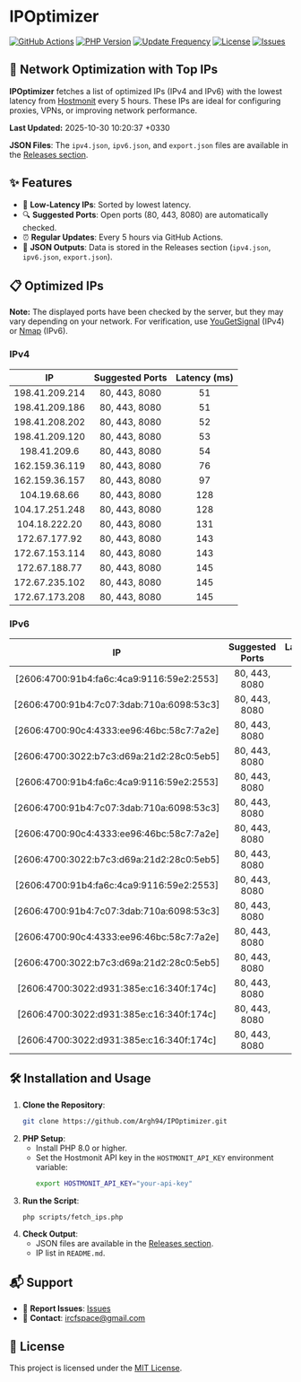 # IPOptimizer

[![GitHub Actions](https://github.com/Argh94/IPOptimizer/workflows/IPOptimizer/badge.svg)](https://github.com/Argh94/IPOptimizer/actions)
[![PHP Version](https://img.shields.io/badge/PHP-8.0-blue)](https://www.php.net)
[![Update Frequency](https://img.shields.io/badge/Updates-Every%205%20Hours-green)](https://github.com/Argh94/IPOptimizer)
[![License](https://img.shields.io/badge/License-MIT-yellow)](https://opensource.org/licenses/MIT)
[![Issues](https://img.shields.io/github/issues/Argh94/IPOptimizer)](https://github.com/Argh94/IPOptimizer/issues)

## 🚀 Network Optimization with Top IPs

**IPOptimizer** fetches a list of optimized IPs (IPv4 and IPv6) with the lowest latency from [Hostmonit](https://hostmonit.com/) every 5 hours. These IPs are ideal for configuring proxies, VPNs, or improving network performance.

**Last Updated:** 2025-10-30 10:20:37 +0330

**JSON Files**: The `ipv4.json`, `ipv6.json`, and `export.json` files are available in the [Releases section](https://github.com/Argh94/IPOptimizer/releases).

## ✨ Features
- 📡 **Low-Latency IPs**: Sorted by lowest latency.
- 🔍 **Suggested Ports**: Open ports (80, 443, 8080) are automatically checked.
- ⏰ **Regular Updates**: Every 5 hours via GitHub Actions.
- 📄 **JSON Outputs**: Data is stored in the Releases section (`ipv4.json`, `ipv6.json`, `export.json`).

## 📋 Optimized IPs

**Note:** The displayed ports have been checked by the server, but they may vary depending on your network. For verification, use [YouGetSignal](https://www.yougetsignal.com/tools/open-ports/) (IPv4) or [Nmap](https://nmap.org/) (IPv6).

### IPv4
| IP | Suggested Ports | Latency (ms) |
|:---:|:---------------:|:------------:|
| 198.41.209.214 | 80, 443, 8080 | 51 |
| 198.41.209.186 | 80, 443, 8080 | 51 |
| 198.41.208.202 | 80, 443, 8080 | 52 |
| 198.41.209.120 | 80, 443, 8080 | 53 |
| 198.41.209.6 | 80, 443, 8080 | 54 |
| 162.159.36.119 | 80, 443, 8080 | 76 |
| 162.159.36.157 | 80, 443, 8080 | 97 |
| 104.19.68.66 | 80, 443, 8080 | 128 |
| 104.17.251.248 | 80, 443, 8080 | 128 |
| 104.18.222.20 | 80, 443, 8080 | 131 |
| 172.67.177.92 | 80, 443, 8080 | 143 |
| 172.67.153.114 | 80, 443, 8080 | 143 |
| 172.67.188.77 | 80, 443, 8080 | 145 |
| 172.67.235.102 | 80, 443, 8080 | 145 |
| 172.67.173.208 | 80, 443, 8080 | 145 |

### IPv6
| IP | Suggested Ports | Latency (ms) |
|:---:|:---------------:|:------------:|
| [2606:4700:91b4:fa6c:4ca9:9116:59e2:2553] | 80, 443, 8080 | 3 |
| [2606:4700:91b4:7c07:3dab:710a:6098:53c3] | 80, 443, 8080 | 3 |
| [2606:4700:90c4:4333:ee96:46bc:58c7:7a2e] | 80, 443, 8080 | 3 |
| [2606:4700:3022:b7c3:d69a:21d2:28c0:5eb5] | 80, 443, 8080 | 3 |
| [2606:4700:91b4:fa6c:4ca9:9116:59e2:2553] | 80, 443, 8080 | 3 |
| [2606:4700:91b4:7c07:3dab:710a:6098:53c3] | 80, 443, 8080 | 3 |
| [2606:4700:90c4:4333:ee96:46bc:58c7:7a2e] | 80, 443, 8080 | 3 |
| [2606:4700:3022:b7c3:d69a:21d2:28c0:5eb5] | 80, 443, 8080 | 3 |
| [2606:4700:91b4:fa6c:4ca9:9116:59e2:2553] | 80, 443, 8080 | 3 |
| [2606:4700:91b4:7c07:3dab:710a:6098:53c3] | 80, 443, 8080 | 3 |
| [2606:4700:90c4:4333:ee96:46bc:58c7:7a2e] | 80, 443, 8080 | 3 |
| [2606:4700:3022:b7c3:d69a:21d2:28c0:5eb5] | 80, 443, 8080 | 3 |
| [2606:4700:3022:d931:385e:c16:340f:174c] | 80, 443, 8080 | 12 |
| [2606:4700:3022:d931:385e:c16:340f:174c] | 80, 443, 8080 | 12 |
| [2606:4700:3022:d931:385e:c16:340f:174c] | 80, 443, 8080 | 12 |

## 🛠️ Installation and Usage
1. **Clone the Repository**:
   ```bash
   git clone https://github.com/Argh94/IPOptimizer.git
   ```
2. **PHP Setup**:
   - Install PHP 8.0 or higher.
   - Set the Hostmonit API key in the `HOSTMONIT_API_KEY` environment variable:
     ```bash
     export HOSTMONIT_API_KEY="your-api-key"
     ```
3. **Run the Script**:
   ```bash
   php scripts/fetch_ips.php
   ```
4. **Check Output**:
   - JSON files are available in the [Releases section](https://github.com/Argh94/IPOptimizer/releases).
   - IP list in `README.md`.

## 📬 Support
- 🐛 **Report Issues**: [Issues](https://github.com/Argh94/IPOptimizer/issues)
- 📧 **Contact**: [ircfspace@gmail.com](mailto:ircfspace@gmail.com)

## 📄 License
This project is licensed under the [MIT License](https://github.com/Argh94/HandWave/blob/main/LICENCE).
